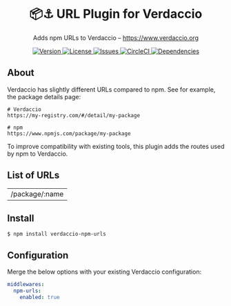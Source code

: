 <h1 align="center">
  📦⚓ URL Plugin for Verdaccio
</h1>

<p align="center">
  Adds npm URLs to Verdaccio – <a href="https://www.verdaccio.org">https://www.verdaccio.org</a>
</p>

<p align="center">
  <a href="https://www.npmjs.com/package/verdaccio-npm-urls">
    <img alt="Version" src="https://flat.badgen.net/npm/v/verdaccio-npm-urls?icon=npm">
  </a>
  <a href="https://raw.githubusercontent.com/n4bb12/verdaccio-npm-urls/master/LICENSE">
    <img alt="License" src="https://flat.badgen.net/github/license/n4bb12/verdaccio-npm-urls?icon=github">
  </a>
  <a href="https://github.com/n4bb12/verdaccio-npm-urls/issues/new/choose">
    <img alt="Issues" src="https://flat.badgen.net/badge/github/create issue/pink?icon=github">
  </a>
  <a href="https://circleci.com/gh/n4bb12/workflows/verdaccio-npm-urls">
    <img alt="CircleCI" src="https://flat.badgen.net/circleci/github/n4bb12/verdaccio-npm-urls?icon=circleci">
  </a>
  <a href="https://david-dm.org/n4bb12/verdaccio-npm-urls">
    <img alt="Dependencies" src="https://flat.badgen.net/david/dep/n4bb12/verdaccio-npm-urls?icon=npm">
  </a>
</p>

## About

Verdaccio has slightly different URLs compared to npm. See for example, the package details page:
```
# Verdaccio
https://my-registry.com/#/detail/my-package

# npm
https://www.npmjs.com/package/my-package
```

To improve compatibility with existing tools, this plugin adds the routes used by npm to Verdaccio.

## List of URLs

| |
|-|
| /package/:name |

## Install

```
$ npm install verdaccio-npm-urls
```

## Configuration

Merge the below options with your existing Verdaccio configuration:

```yml
middlewares:
  npm-urls:
    enabled: true
```
